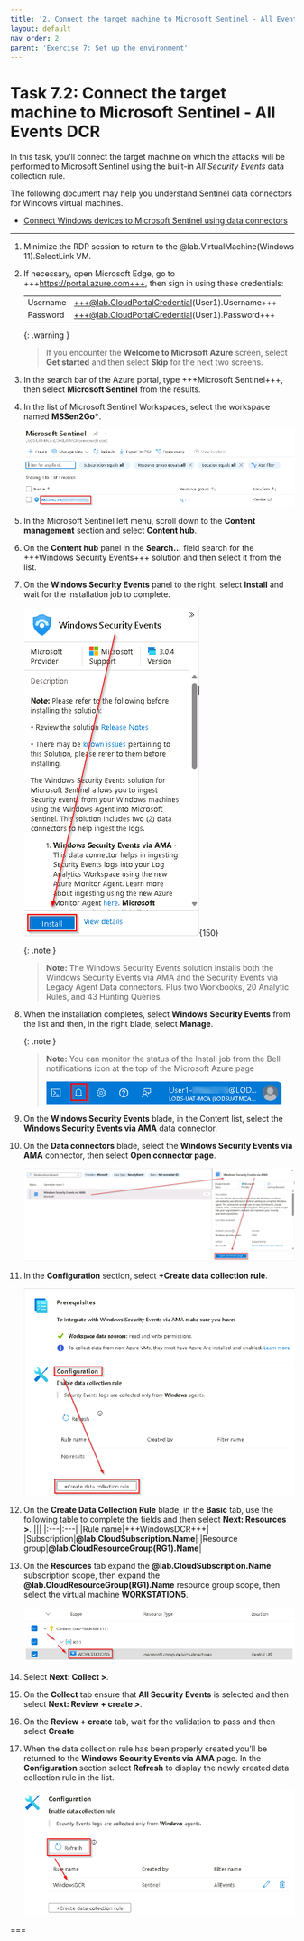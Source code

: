 ```yaml
---
title: '2. Connect the target machine to Microsoft Sentinel - All Events DCR'
layout: default
nav_order: 2
parent: 'Exercise 7: Set up the environment'
---
```


# Task 7.2: Connect the target machine to Microsoft Sentinel - All Events DCR


In this task, you'll connect the target machine on which the attacks will be performed to Microsoft Sentinel using the built-in *All Security Events* data collection rule.

The following document may help you understand Sentinel data connectors for Windows virtual machines.

- [Connect Windows devices to Microsoft Sentinel using data connectors](https://microsoftlearning.github.io/SC-200T00A-Microsoft-Security-Operations-Analyst/Instructions/Labs/LAB_AK_06_Lab1_Ex2_Connect_Windows.html)

---

1.  Minimize the RDP session to return to the @lab.VirtualMachine(Windows 11).SelectLink VM.

1.  If necessary, open Microsoft Edge, go to +++https://portal.azure.com+++, then sign in using these credentials:

    | | |
    |:--|:--|
    | Username | +++@lab.CloudPortalCredential(User1).Username+++ |
    | Password | +++@lab.CloudPortalCredential(User1).Password+++ |

    {: .warning }
    > If you encounter the **Welcome to Microsoft Azure** screen, select **Get started** and then select **Skip** for the next two screens.

1.  In the search bar of the Azure portal, type +++Microsoft Sentinel+++, then select **Microsoft Sentinel** from the results.

1.  In the list of Microsoft Sentinel Workspaces, select the workspace named **MSSen2Go\***.

    ![select_mssen2go.png](../media/select_mssen2go.png)

1.  In the Microsoft Sentinel left menu, scroll down to the **Content management** section and select **Content hub**.

1.  On the **Content hub** panel in the **Search...** field search for the +++Windows Security Events+++ solution and then select it from the list.

1.  On the **Windows Security Events** panel to the right, select **Install** and wait for the installation job to complete.

    ![windows_security_events_install.png](../media/windows_security_events_install.png){150}

    {: .note }
    > **Note:** The Windows Security Events solution installs both the Windows Security Events via AMA and the Security Events via Legacy Agent Data connectors. Plus two Workbooks, 20 Analytic Rules, and 43 Hunting Queries.

1.  When the installation completes, select **Windows Security Events** from the list and then, in the right blade, select **Manage**.

    {: .note }
    > **Note:** You can monitor the status of the Install job from the Bell notifications icon at the top of the Microsoft Azure page
    >
    >![bell_notification_icon.png](../media/bell_notification_icon.png)

1.  On the **Windows Security Events** blade, in the Content list, select the **Windows Security Events via AMA** data connector.

1.  On the **Data connectors** blade, select the **Windows Security Events via AMA** connector, then select **Open connector page**.

    ![windows_security_events_open_connector_page.png](../media/windows_security_events_open_connector_page.png)

1.  In the **Configuration** section, select **+Create data collection rule**.

    ![windows_security_events_create_dcr.png](../media/windows_security_events_create_dcr.png)

1.  On the **Create Data Collection Rule** blade, in the **Basic** tab, use the following table to complete the fields and then select **Next: Resources >**.
    |||
    |:---|:---|
    |Rule name|+++WindowsDCR+++|
    |Subscription|**@lab.CloudSubscription.Name**|
    |Resource group|**@lab.CloudResourceGroup(RG1).Name**|

1.  On the **Resources** tab expand the **@lab.CloudSubscription.Name** subscription scope, then expand the **@lab.CloudResourceGroup(RG1).Name** resource group scope, then select the virtual machine **WORKSTATION5**.

    ![virtual_machine_scope.png](../media/virtual_machine_scope.png)

1.  Select **Next: Collect >**.

1.  On the **Collect** tab ensure that **All Security Events** is selected and then select **Next: Review + create >**.

1.  On the **Review + create** tab, wait for the validation to pass and then select **Create**

1.  When the data collection rule has been properly created you'll be returned to the **Windows Security Events via AMA** page. In the **Configuration** section select **Refresh** to display the newly created data collection rule in the list.

    ![refresh_data_collection_rule.png](../media/refresh_data_collection_rule.png)

===
